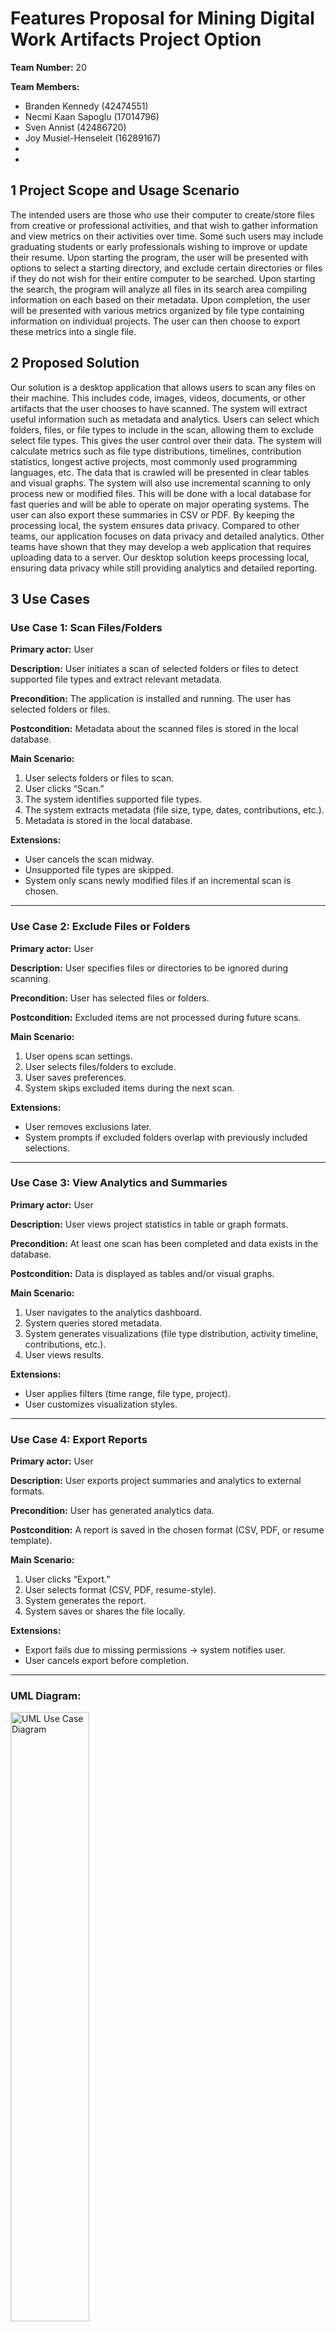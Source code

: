 # Features Proposal for Mining Digital Work Artifacts Project Option

**Team Number:** 20

**Team Members:**

- Branden Kennedy (42474551)
- Necmi Kaan Sapoglu (17014796)
- Sven Annist (42486720)
- Joy Musiel-Henseleit (16289167)
-
-

## 1 Project Scope and Usage Scenario
The intended users are those who use their computer to create/store files from creative or professional activities, and that wish to gather information and view metrics on their activities over time. Some such users may include graduating students or early professionals wishing to improve or update their resume. Upon starting the program, the user will be presented with options to select a starting directory, and exclude certain directories or files if they do not wish for their entire computer to be searched. Upon starting the search, the program will analyze all files in its search area compiling information on each based on their metadata. Upon completion, the user will be presented with various metrics organized by file type containing information on individual projects. The user can then choose to export these metrics into a single file.

## 2 Proposed Solution
Our solution is a desktop application that allows users to scan any files on their machine. This includes code, images, videos, documents, or other artifacts that the user chooses to have scanned. The system will extract useful information such as metadata and analytics. Users can select which folders, files, or file types to include in the scan, allowing them to exclude select file types. This gives the user control over their data. The system will calculate metrics such as file type distributions, timelines, contribution statistics, longest active projects, most commonly used programming languages, etc. The data that is crawled will be presented in clear tables and visual graphs. The system will also use incremental scanning to only process new or modified files. This will be done with a local database for fast queries and will be able to operate on major operating systems. The user can also export these summaries in CSV or PDF. By keeping the processing local, the system ensures data privacy. Compared to other teams, our application focuses on data privacy and detailed analytics. Other teams have shown that they may develop a web application that requires uploading data to a server. Our desktop solution keeps processing local, ensuring data privacy while still providing analytics and detailed reporting.

## 3 Use Cases

### Use Case 1: Scan Files/Folders

**Primary actor:** User

**Description:** User initiates a scan of selected folders or files to detect supported file types and extract relevant metadata.

**Precondition:** The application is installed and running. The user has selected folders or files.

**Postcondition:** Metadata about the scanned files is stored in the local database.

**Main Scenario:**

1. User selects folders or files to scan.
2. User clicks “Scan.”
3. The system identifies supported file types.
4. The system extracts metadata (file size, type, dates, contributions, etc.).
5. Metadata is stored in the local database.

**Extensions:**

- User cancels the scan midway.
- Unsupported file types are skipped.
- System only scans newly modified files if an incremental scan is chosen.

---

### Use Case 2: Exclude Files or Folders

**Primary actor:** User

**Description:** User specifies files or directories to be ignored during scanning.

**Precondition:** User has selected files or folders.

**Postcondition:** Excluded items are not processed during future scans.

**Main Scenario:**

1. User opens scan settings.
2. User selects files/folders to exclude.
3. User saves preferences.
4. System skips excluded items during the next scan.

**Extensions:**

- User removes exclusions later.
- System prompts if excluded folders overlap with previously included selections.

---

### Use Case 3: View Analytics and Summaries

**Primary actor:** User

**Description:** User views project statistics in table or graph formats.

**Precondition:** At least one scan has been completed and data exists in the database.

**Postcondition:** Data is displayed as tables and/or visual graphs.

**Main Scenario:**

1. User navigates to the analytics dashboard.
2. System queries stored metadata.
3. System generates visualizations (file type distribution, activity timeline, contributions, etc.).
4. User views results.

**Extensions:**

- User applies filters (time range, file type, project).
- User customizes visualization styles.

---

### Use Case 4: Export Reports

**Primary actor:** User

**Description:** User exports project summaries and analytics to external formats.

**Precondition:** User has generated analytics data.

**Postcondition:** A report is saved in the chosen format (CSV, PDF, or resume template).

**Main Scenario:**

1. User clicks “Export.”
2. User selects format (CSV, PDF, resume-style).
3. System generates the report.
4. System saves or shares the file locally.

**Extensions:**

- Export fails due to missing permissions → system notifies user.
- User cancels export before completion.

---

### UML Diagram:
<img src="./umlUseCaseDiagram.png" alt="UML Use Case Diagram" width="50%" />

## 4 Requirements, Testing, Requirement Verification

### Technology Stack:

### Test Framework:

| Requirement | Description | Test Cases | Who | H / M / E |  
| --- | --- | --- | --- | --- | 
| Select folders/files to scan | An interface allows users to specify files, folders, or artifacts to include in the scan. Complexity: handling multiple file formats and updating scan configurations accordingly. Potential difficulties include ensuring that user selections are saved and reflected in scans. | <ul><li>1</li><li>2</li></ul> | . | M |
| Exclude folders/files from scanning | Prior to scanning, users will be able to specify files and folders to exclude. Complexity: maintaining exclusion to nested directories. Potential difficulties include performance with complex exclusion rules, and accurately updating exclusions lists. | <ul><li>1</li><li>2</li></ul> | . | M |
| Scan and detect file types | The system scans and identifies supported file types. Complexities: handling large directories and multiple file formats. Potential difficulties include handling of unsupported files and performance with large datasets. | <ul><li>1</li><li>2</li></ul> | . | . |
| Skip excluded files/folders | The system will ensure items marked for exclusion are skipped in all scans. Complexity: ensuring consistency when skipping across nested directories and incremental scans. Potential difficulties include identifying overlapping inclusion/exclusion rules. | <ul><li>1</li><li>2</li></ul> | . | . |
| Extract metadata | The system will extract file metadata such as creation/modification date, size, language usage, contributions. Complexity: parsing various file types, extracting, and aggregating meaningful metrics. Potential difficulties include handling corrupted files. | <ul><li>1</li><li>2</li></ul> | . | . |
| Store metadata in local database | The system will save extracted metadata for querying, filtering, and reporting. Complexity: database schema design, efficient storage of data. Potential difficulties include handling large volumes of data and ensuring data integrity. | <ul><li>1</li><li>2</li></ul> | . | . |
| Incremental scanning | The system will only process new or modified files on subsequent scans. Complexity: accurately tracking file changes and comparing this with previously scanned metadata. Potential difficulties include detecting modifications such as renamed or moved files.  | <ul><li>1</li><li>2</li></ul> | . | . |
| Calculate metrics | . | <ul><li>1</li><li>2</li></ul> | . | . |
| Display summary in tables/graphs | . | <ul><li>1</li><li>2</li></ul> | . | . |
| Search/filter metadata | . | <ul><li>1</li><li>2</li></ul> | . | . |
| Export metadata summaries | . | <ul><li>1</li><li>2</li></ul> | . | . |
| Export reports in templates for resumes/portfolios | . | <ul><li>1</li><li>2</li></ul> | . | . |
